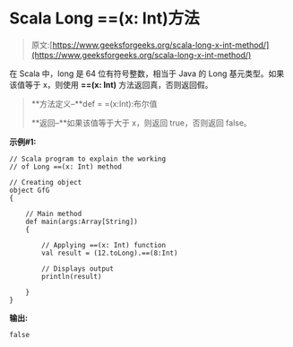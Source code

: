 # Scala Long ==(x: Int)方法

> 原文:[https://www.geeksforgeeks.org/scala-long-x-int-method/](https://www.geeksforgeeks.org/scala-long-x-int-method/)

在 Scala 中，long 是 64 位有符号整数，相当于 Java 的 Long 基元类型。如果该值等于 x，则使用 **==(x: Int)** 方法返回真，否则返回假。

> **方法定义–**def = =(x:Int):布尔值
> 
> **返回–**如果该值等于大于 x，则返回 true，否则返回 false。

**示例#1:**

```
// Scala program to explain the working 
// of Long ==(x: Int) method

// Creating object
object GfG
{ 

    // Main method
    def main(args:Array[String])
    {

        // Applying ==(x: Int) function
        val result = (12.toLong).==(8:Int)

        // Displays output
        println(result)

    }
} 
```

**输出:**

```
false

```